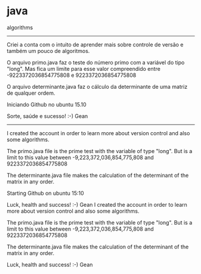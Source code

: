 # java
algorithms

---
Criei a conta com o intuito de aprender mais sobre controle de versão e também um pouco de algoritmos.

O arquivo primo.java faz o teste do número primo com a variável do tipo "long".
Mas fica um limite para esse valor compreendido entre -9223372036854775808 e
9223372036854775808

O arquivo determinante.java faz o cálculo da determinante de uma matriz de qualquer ordem.

Iniciando Github no ubuntu 15.10


Sorte, saúde e sucesso!
:-)
Gean

---

I created the account in order to learn more about version control and also some algorithms.

The primo.java file is the prime test with the variable of type "long".
But is a limit to this value between -9,223,372,036,854,775,808 and
9223372036854775808

The determinante.java file makes the calculation of the determinant of the matrix in any order.

Starting Github on ubuntu 15:10


Luck, health and success!
:-)
Gean
I created the account in order to learn more about version control and also some algorithms.

The primo.java file is the prime test with the variable of type "long".
But is a limit to this value between -9,223,372,036,854,775,808 and
9223372036854775808

The determinante.java file makes the calculation of the determinant of the matrix in any order.


Luck, health and success!
:-)
Gean
